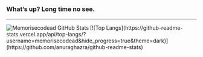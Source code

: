 ### What’s up? Long time no see.
---
<img align="left" alt ="Memorisecodead GitHub Stats" src = "https://github-readme-stats.vercel.app/api?username=memorisecodead&border_color=true&theme=dark"/>
[![Top Langs](https://github-readme-stats.vercel.app/api/top-langs/?username=memorisecodead&hide_progress=true&theme=dark)](https://github.com/anuraghazra/github-readme-stats)
